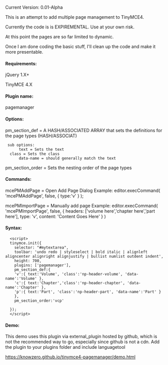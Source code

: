 Current Version: 0.01-Alpha

This is an attempt to add multiple page management to TinyMCE4.

Currently the code is is EXPIREMENTAL. Use at your own risk.

At this point the pages are so far limited to dynamic.

Once I am done coding the basic stuff, I'll clean up the code and make it more presentable.

#### Requirements:

  jQuery 1.X+

  TinyMCE 4.X

#### Plugin name:

  pagemanager


#### Options:

  pm_section_def = A HASH/ASSOCIATED ARRAY that sets the definitions for the page types (HASH/ASSOCIAT)

     sub options: 
          text = Sets the text
	  class = Sets the class
          data-name = should generally match the text


  pm_section_order = Sets the nesting order of the page types
  
 

#### Commands:

  mcePMAddPage = Open Add Page Dialog
	Example: 
		editor.execCommand( 'mcePMAddPage', false, { type:'v' } );

  mcePMImportPage = Manually add page
	Example:
		editor.execCommand( 'mcePMImportPage', false, { headers: ['volume here','chapter here','part here'], type: 'v', content: 'Content Goes Here'   } )


#### Syntax:

```
  <script>  
  tinymce.init({  
    selector: "#mytextarea",  
    toolbar: 'undo redo | styleselect | bold italic | alignleft aligncenter alignright alignjustify | bullist numlist outdent indent',  
    height: 700,  
    plugins: ['pagemanager'],
    pm_section_def:{
	'v':{ text:'Volume', 'class':'np-header-volume', 'data-name':'Volume' },
	'c':{ text:'Chapter','class':'np-header-chapter', 'data-name':'Chapter' },
	'p':{ text:'Part', 'class':'np-header-part', 'data-name':'Part' }
    },
    pm_section_order:'vcp'
  
  });  
  </script>
```

#### Demo:

This demo uses this plugin via external_plugin hosted by github, which is not the recommended way to go, especially since github is not a cdn. Add the plugin to your plugins folder and include languagetool

  https://knowzero.github.io/tinymce4-pagemanager/demo.html

